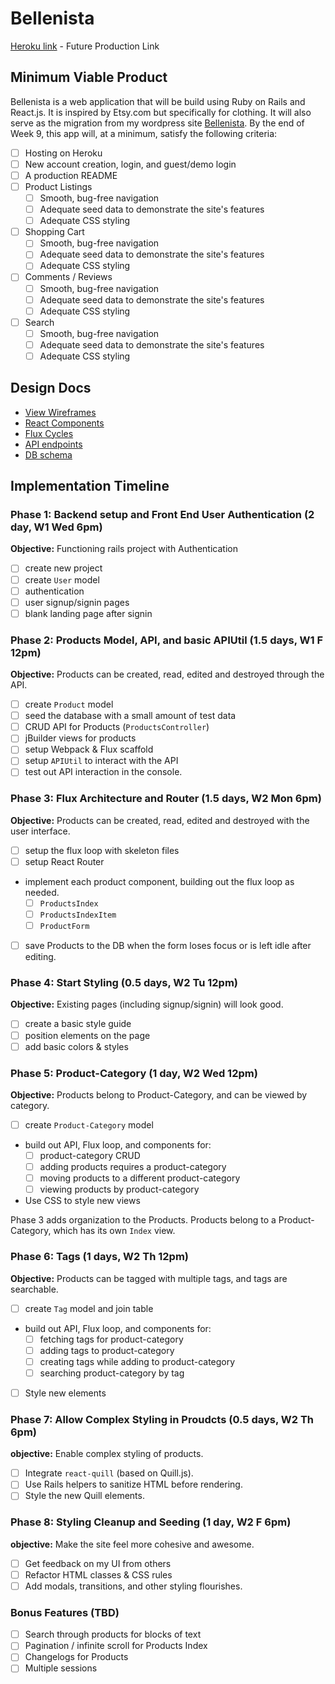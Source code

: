 # Bellenista

[Heroku link][heroku] - Future Production Link

[heroku]: http://www.herokuapp.com/
[bellenista]: http://www.bellenista.com

## Minimum Viable Product

Bellenista is a web application that will be build using Ruby on Rails and React.js. It is inspired by Etsy.com but specifically for clothing. It will also serve as the migration from my wordpress site [Bellenista][bellenista]. By the end of Week 9, this app will, at a minimum, satisfy the following criteria:

- [ ] Hosting on Heroku
- [ ] New account creation, login, and guest/demo login
- [ ] A production README
- [ ] Product Listings
  - [ ] Smooth, bug-free navigation
  - [ ] Adequate seed data to demonstrate the site's features
  - [ ] Adequate CSS styling
- [ ] Shopping Cart
  - [ ] Smooth, bug-free navigation
  - [ ] Adequate seed data to demonstrate the site's features
  - [ ] Adequate CSS styling
- [ ] Comments / Reviews
  - [ ] Smooth, bug-free navigation
  - [ ] Adequate seed data to demonstrate the site's features
  - [ ] Adequate CSS styling
- [ ] Search
  - [ ] Smooth, bug-free navigation
  - [ ] Adequate seed data to demonstrate the site's features
  - [ ] Adequate CSS styling

## Design Docs
* [View Wireframes][views]
* [React Components][components]
* [Flux Cycles][flux-cycles]
* [API endpoints][api-endpoints]
* [DB schema][schema]

[views]: docs/views.md
[components]: docs/components.md
[flux-cycles]: docs/flux-cycles.md
[api-endpoints]: docs/api-endpoints.md
[schema]: docs/schema.md

## Implementation Timeline

### Phase 1: Backend setup and Front End User Authentication (2 day, W1 Wed 6pm)

**Objective:** Functioning rails project with Authentication

- [ ] create new project
- [ ] create `User` model
- [ ] authentication
- [ ] user signup/signin pages
- [ ] blank landing page after signin

### Phase 2: Products Model, API, and basic APIUtil (1.5 days, W1 F 12pm)

**Objective:** Products can be created, read, edited and destroyed through
the API.

- [ ] create `Product` model
- [ ] seed the database with a small amount of test data
- [ ] CRUD API for Products (`ProductsController`)
- [ ] jBuilder views for products
- [ ] setup Webpack & Flux scaffold
- [ ] setup `APIUtil` to interact with the API
- [ ] test out API interaction in the console.

### Phase 3: Flux Architecture and Router (1.5 days, W2 Mon 6pm)

**Objective:** Products can be created, read, edited and destroyed with the
user interface.

- [ ] setup the flux loop with skeleton files
- [ ] setup React Router
- implement each product component, building out the flux loop as needed.
  - [ ] `ProductsIndex`
  - [ ] `ProductsIndexItem`
  - [ ] `ProductForm`
- [ ] save Products to the DB when the form loses focus or is left idle
  after editing.

### Phase 4: Start Styling (0.5 days, W2 Tu 12pm)

**Objective:** Existing pages (including signup/signin) will look good.

- [ ] create a basic style guide
- [ ] position elements on the page
- [ ] add basic colors & styles

### Phase 5: Product-Category (1 day, W2 Wed 12pm)

**Objective:** Products belong to Product-Category, and can be viewed by category.

- [ ] create `Product-Category` model
- build out API, Flux loop, and components for:
  - [ ] product-category CRUD
  - [ ] adding products requires a product-category
  - [ ] moving products to a different product-category
  - [ ] viewing products by product-category
- Use CSS to style new views

Phase 3 adds organization to the Products. Products belong to a Product-Category,
which has its own `Index` view.

### Phase 6: Tags (1 days, W2 Th 12pm)

**Objective:** Products can be tagged with multiple tags, and tags are searchable.

- [ ] create `Tag` model and join table
- build out API, Flux loop, and components for:
  - [ ] fetching tags for product-category
  - [ ] adding tags to product-category
  - [ ] creating tags while adding to product-category
  - [ ] searching product-category by tag
- [ ] Style new elements

### Phase 7: Allow Complex Styling in Proudcts (0.5 days, W2 Th 6pm)

**objective:** Enable complex styling of products.

- [ ] Integrate `react-quill` (based on Quill.js).
- [ ] Use Rails helpers to sanitize HTML before rendering.
- [ ] Style the new Quill elements.

### Phase 8: Styling Cleanup and Seeding (1 day, W2 F 6pm)

**objective:** Make the site feel more cohesive and awesome.

- [ ] Get feedback on my UI from others
- [ ] Refactor HTML classes & CSS rules
- [ ] Add modals, transitions, and other styling flourishes.

### Bonus Features (TBD)
- [ ] Search through products for blocks of text
- [ ] Pagination / infinite scroll for Products Index
- [ ] Changelogs for Products
- [ ] Multiple sessions

[phase-one]: docs/phases/phase1.md
[phase-two]: docs/phases/phase2.md
[phase-three]: docs/phases/phase3.md
[phase-four]: docs/phases/phase4.md
